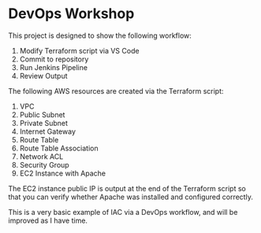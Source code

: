 # DevOps Workshop

This project is designed to show the following workflow:
1. Modify Terraform script via VS Code
2. Commit to repository
3. Run Jenkins Pipeline
4. Review Output

The following AWS resources are created via the Terraform script:
1. VPC
2. Public Subnet
3. Private Subnet
4. Internet Gateway
5. Route Table
6. Route Table Association
7. Network ACL
8. Security Group
9. EC2 Instance with Apache

The EC2 instance public IP is output at the end of the Terraform script so that you can verify whether Apache was installed and configured correctly.

This is a very basic example of IAC via a DevOps workflow, and will be improved as I have time.
